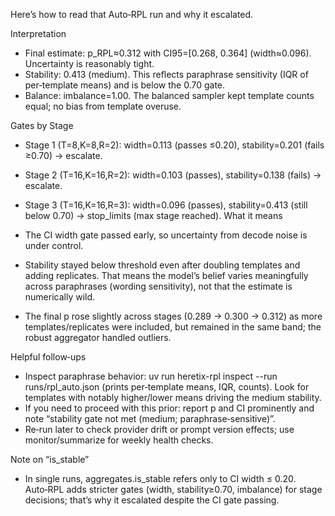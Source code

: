 Here’s how to read that Auto‑RPL run and why it escalated.

Interpretation

- Final estimate: p_RPL≈0.312 with CI95=[0.268, 0.364] (width≈0.096). Uncertainty is reasonably tight.
- Stability: 0.413 (medium). This reflects paraphrase sensitivity (IQR of per‑template means) and is below the 0.70 gate.
- Balance: imbalance=1.00. The balanced sampler kept template counts equal; no bias from template overuse.

Gates by Stage

- Stage 1 (T=8,K=8,R=2): width=0.113 (passes ≤0.20), stability=0.201 (fails ≥0.70) → escalate.
- Stage 2 (T=16,K=16,R=2): width=0.103 (passes), stability=0.138 (fails) → escalate.
- Stage 3 (T=16,K=16,R=3): width=0.096 (passes), stability=0.413 (still below 0.70) → stop_limits (max stage reached).
What it means

- The CI width gate passed early, so uncertainty from decode noise is under control.
- Stability stayed below threshold even after doubling templates and adding replicates. That means the model’s belief varies meaningfully across
paraphrases (wording sensitivity), not that the estimate is numerically wild.
- The final p rose slightly across stages (0.289 → 0.300 → 0.312) as more templates/replicates were included, but remained in the same band; the robust
aggregator handled outliers.

Helpful follow‑ups

- Inspect paraphrase behavior: uv run heretix-rpl inspect --run runs/rpl_auto.json (prints per‑template means, IQR, counts). Look for templates with
notably higher/lower means driving the medium stability.
- If you need to proceed with this prior: report p and CI prominently and note “stability gate not met (medium; paraphrase‑sensitive)”.
- Re‑run later to check provider drift or prompt version effects; use monitor/summarize for weekly health checks.

Note on “is_stable”

- In single runs, aggregates.is_stable refers only to CI width ≤ 0.20. Auto‑RPL adds stricter gates (width, stability≥0.70, imbalance) for stage
decisions; that’s why it escalated despite the CI gate passing.